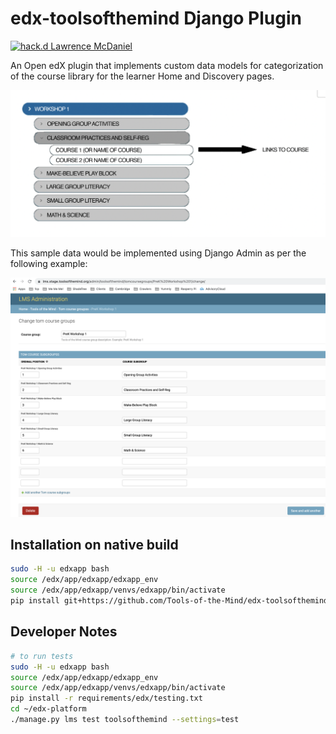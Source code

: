 # edx-toolsofthemind Django Plugin

[![hack.d Lawrence McDaniel](https://img.shields.io/badge/hack.d-Lawrence%20McDaniel-orange.svg)](https://lawrencemcdaniel.com)


An Open edX plugin that implements custom data models for categorization of the course library for the learner Home and Discovery pages.

![UI Sample Data](doc/ui-spec.png "Sample Data")

This sample data would be implemented using Django Admin as per the following example:

![Django Admin Sample Data](doc/django-admin-sample.png "Django Admin Sample Data")


## Installation on native build


```bash
sudo -H -u edxapp bash
source /edx/app/edxapp/edxapp_env
source /edx/app/edxapp/venvs/edxapp/bin/activate
pip install git+https://github.com/Tools-of-the-Mind/edx-toolsofthemind.git
```

## Developer Notes

```bash
# to run tests
sudo -H -u edxapp bash
source /edx/app/edxapp/edxapp_env
source /edx/app/edxapp/venvs/edxapp/bin/activate
pip install -r requirements/edx/testing.txt
cd ~/edx-platform
./manage.py lms test toolsofthemind --settings=test
```
